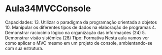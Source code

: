 # Aula34MVCConsole
Capacidades:  13. Utilizar o paradigma da programação orientada a objetos 10. Manipular os diferentes tipos de dados na elaboração de programas 4. Demonstrar raciocínio lógico na organização das informações (24) 5. Demonstrar visão sistêmica (28)  Tipo: Formativa  Nesta aula vamos ver como aplicar o MVC mesmo em um projeto de console, ambientando-se com sua estrutura.
